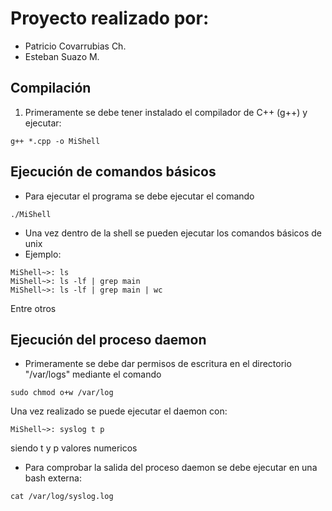 
# Proyecto realizado por:
- Patricio Covarrubias Ch.
- Esteban Suazo M.

## Compilación
1. Primeramente se debe tener instalado el compilador de C++ (g++) y ejecutar:

```
g++ *.cpp -o MiShell

```
## Ejecución de comandos básicos

- Para ejecutar el programa se debe ejecutar el comando

```
./MiShell

```
- Una vez dentro de la shell se pueden ejecutar los comandos básicos de unix 
- Ejemplo:

```
MiShell~>: ls
MiShell~>: ls -lf | grep main
MiShell~>: ls -lf | grep main | wc

```
Entre otros

## Ejecución del proceso daemon
- Primeramente se debe dar permisos de escritura en el directorio "/var/logs" mediante el comando

```
sudo chmod o+w /var/log

```
Una vez realizado se puede ejecutar el daemon con:

```
MiShell~>: syslog t p

```
siendo t y p valores numericos

- Para comprobar la salida del proceso daemon se debe ejecutar en una bash externa: 

```
cat /var/log/syslog.log

```
